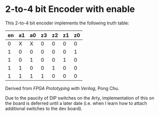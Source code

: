 # 2-to-4 bit Encoder with enable

This 2-to-4 bit encoder implements the following truth table:

| en | a1 | a0 | z3 | z2 | z1 | z0 |
|----|----|----|----|----|----|----|
| 0  | X  | X  |  0 |  0 |  0 |  0 |
| 1  | 0  | 0  |  0 |  0 |  0 |  1 |
| 1  | 0  | 1  |  0 |  0 |  1 |  0 |
| 1  | 1  | 0  |  0 |  1 |  0 |  0 |
| 1  | 1  | 1  |  1 |  0 |  0 |  0 |

Derived from *FPGA Prototyping with Verilog*, Pong Chu.

Due to the paucity of DIP switches on the Arty, implementation of this on the
board is deferred until a later date (i.e. when I learn how to attach 
additional switches to the dev board).
